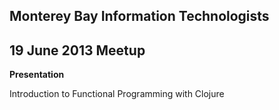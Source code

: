 ## Monterey Bay Information Technologists
## 19 June 2013 Meetup

**Presentation**

Introduction to Functional Programming with Clojure

